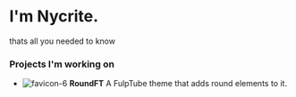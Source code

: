 # I'm Nycrite.

thats all you needed to know

### Projects I'm working on

- ![favicon-6](https://user-images.githubusercontent.com/73002678/105624257-6b603980-5dee-11eb-9165-dcf34e1137f3.png) **RoundFT** A FulpTube theme that adds round elements to it.
